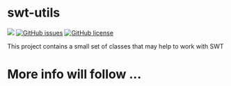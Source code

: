 # swt-utils
[![](https://jitpack.io/v/fuchss-dominik/swt-utils.svg)](https://jitpack.io/#fuchss-dominik/swt-utils)
[![GitHub issues](https://img.shields.io/github/issues/fuchss-dominik/swt-utils.svg?style=square)](https://github.com/fuchss-dominik/swt-utils/issues)
[![GitHub license](https://img.shields.io/badge/license-MIT-blue.svg?style=square)](https://raw.githubusercontent.com/fuchss-dominik/swt-utils/master/LICENSE.md)

This project contains a small set of classes that may help to work with SWT

# More info will follow ...
